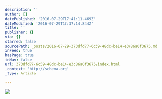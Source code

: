 ```yaml
---
description: ''
author: []
datePublished: '2016-07-29T17:41:11.469Z'
dateModified: '2016-07-29T17:37:14.844Z'
title: ''
publisher: {}
via: {}
starred: false
sourcePath: _posts/2016-07-29-373dfd77-6c59-48dc-be14-e3c86a0f3675.md
inFeed: true
hasPage: true
inNav: false
url: 373dfd77-6c59-48dc-be14-e3c86a0f3675/index.html
_context: 'http://schema.org'
_type: Article

---
```

![](https://the-grid-user-content.s3-us-west-2.amazonaws.com/be58a7dd-e8ae-48ec-956e-9d1f11c3ef98.jpg)